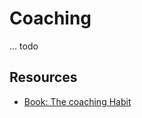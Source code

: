 # Coaching

... todo

## Resources

* [Book: The coaching Habit](https://www.goodreads.com/book/show/29342515-the-coaching-habit)